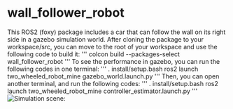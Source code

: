 # wall_follower_robot
This ROS2 (foxy) package includes a car that can follow the wall on its right side in a gazebo simulation world. After cloning the package to your workspace/src, you can move to the root of your workspace and use the following code to build it:
'''
colcon build --packages-select wall\_follower\_robot
''' 
To see the performance in gazebo, you can run the following codes in one terminal:
'''
. install/setup.bash
ros2 launch two_wheeled_robot_mine gazebo_world.launch.py
'''
Then, you can open another terminal, and run the following codes:
'''
. install/setup.bash
ros2 launch two_wheeled_robot_mine controller_estimator.launch.py
'''
![Simulation scene:](/assets/images/simulation_in_gazebo.png)
